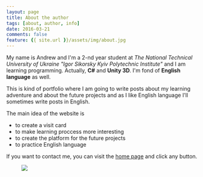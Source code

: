 ```yaml
---
layout: page
title: About the author
tags: [about, author, info]
date: 2016-03-21
comments: false
feature: {{ site.url }}/assets/img/about.jpg
---
```


My name is Andrew and I'm a 2-nd year student at *The National Technical University of Ukraine "Igor Sikorsky Kyiv Polytechnic Institute"* and I am learning programming. Actually, **C#** and **Unity 3D**. I'm fond of **English language** as well.

This is kind of portfolio where I am going to write posts about my learning adventure and about the future projects and as I like English language I'll sometimes write posts in English.

The main idea of the website is
* to create a visit card  
* to make learning proccess more interesting
* to create the platform for the future projects
* to practice English language

If you want to contact me, you can visit the [home page](http://thewaterfall.xyz/) and click any button.

<figure>
	<a href=""><img src="{{ site.url }}/assets/img/about.jpg"></a>
</figure>
